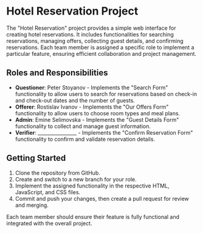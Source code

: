 # Hotel Reservation Project

The "Hotel Reservation" project provides a simple web interface for creating hotel reservations. It includes functionalities for searching reservations, managing offers, collecting guest details, and confirming reservations. Each team member is assigned a specific role to implement a particular feature, ensuring efficient collaboration and project management.

## Roles and Responsibilities
- **Questioner**:   Peter Stoyanov  - Implements the "Search Form" functionality to allow users to search for reservations based on check-in and check-out dates and the number of guests.
- **Offerer**:      Rostislav Ivanov - Implements the "Our Offers Form" functionality to allow users to choose room types and meal plans.
- **Admin**:        Emine Selimovska - Implements the "Guest Details Form" functionality to collect and manage guest information.
- **Verifier**:     ________________ - Implements the "Confirm Reservation Form" functionality to confirm and validate reservation details.

## Getting Started
1. Clone the repository from GitHub.
2. Create and switch to a new branch for your role.
3. Implement the assigned functionality in the respective HTML, JavaScript, and CSS files.
4. Commit and push your changes, then create a pull request for review and merging.

Each team member should ensure their feature is fully functional and integrated with the overall project.
